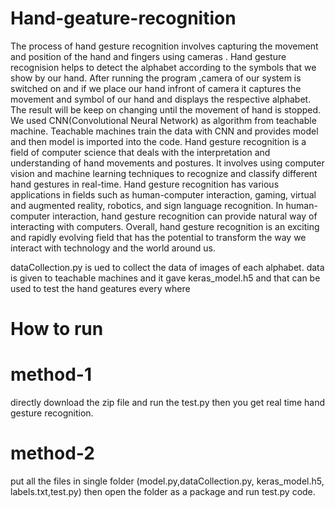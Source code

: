 # Hand-geature-recognition
The process of hand gesture recognition involves capturing the movement and position of the hand and fingers using cameras .
Hand gesture recognision helps to detect the alphabet according to the symbols that we show by our hand.
After running the program ,camera of our system is switched on and if we place our hand infront of camera it captures the movement and symbol of our hand and displays the respective alphabet.
The result will be keep on changing until the movement of hand is stopped.
We used CNN(Convolutional Neural Network) as algorithm from teachable machine.
Teachable machines train the data with CNN and provides model and then model is imported into the code.
Hand gesture recognition is a field of computer science that deals with the interpretation and understanding of hand movements and postures.
 It involves using computer vision and machine learning techniques to recognize and classify different hand gestures in real-time.
Hand gesture recognition has various applications in fields such as human-computer interaction, gaming, virtual and augmented reality, robotics, and sign language recognition. 
In human-computer interaction, hand gesture recognition can provide natural way of interacting with computers.
Overall, hand gesture recognition is an exciting and rapidly evolving field that has the potential to transform the way we interact with technology and the world around us.

dataCollection.py is ued to collect the data of images of each alphabet.
data is given to teachable machines and it gave keras_model.h5 and that can be used to test the hand geatures every where

# How to run
# method-1
directly download the zip file and run the test.py then you get real time hand gesture recognition.
# method-2
put all the files in single folder (model.py,dataCollection.py, keras_model.h5, labels.txt,test.py)
then open the folder as a package and run test.py code.

